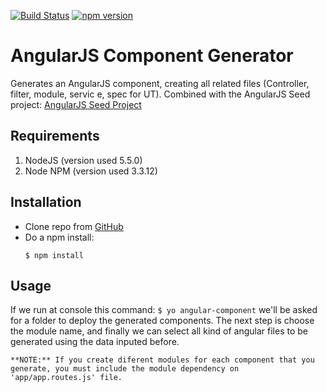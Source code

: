 [![Build Status](https://travis-ci.org/TwisterMW/angular-generator.svg?branch=master)](https://travis-ci.org/TwisterMW/angular-generator)
[![npm version](https://badge.fury.io/js/twistermw-angular-component-generator.svg)](https://badge.fury.io/js/twistermw-angular-component-generator)

# AngularJS Component Generator
Generates an AngularJS component, creating all related files (Controller, filter, module, servic e, spec for UT). Combined with the AngularJS Seed project: [AngularJS Seed Project](https://github.com/TwisterMW/angular-fc-seedproject.git)

## Requirements
1. NodeJS (version used 5.5.0)
2. Node NPM (version used 3.3.12)

## Installation
- Clone repo from [GitHub](git@github.com:TwisterMW/angular-generator.git)
- Do a npm install:
	```
	$ npm install
	```

## Usage
If we run at console this command: ```$ yo angular-component``` we'll be asked for a folder to deploy the generated components. The next step is choose the module name, and finally we can select all kind of angular files to be generated using the data inputed before.

`**NOTE:** If you create diferent modules for each component that you generate, you must include the module dependency on 'app/app.routes.js' file.`